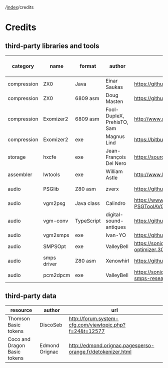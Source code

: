 /[index]/credits

[index]: ../readme.md

# Credits

## third-party libraries and tools

|category|name|format|author|url|wide-dot porting|
|-|-|-|-|-|-|
|compression|ZX0|Java|Einar Saukas|https://github.com/einar-saukas/ZX0-Java||
|compression|ZX0|6809 asm|Doug Masten|https://github.com/dougmasten/zx0-6x09||
|compression|Exomizer2|6809 asm|Fool-DupleX, PrehisTO, Sam|http://www.pulsdemos.com||
|compression|Exomizer2|exe|Magnus Lind|https://bitbucket.org/magli143/exomizer/wiki/Home||
|storage|hxcfe|exe|Jean-François Del Nero|https://sourceforge.net/projects/hxcfloppyemu/||
|assembler|lwtools|exe|William Astle|http://www.lwtools.ca/||
|audio|PSGlib|Z80 asm|zverx|https://github.com/sverx/PSGlib/tree/master/src|6809 asm|
|audio|vgm2psg|Java class|Calindro|https://www.smspower.org/forums/16925-PSGToolAVGMToPSGConvertor|Java|
|audio|vgm-conv|TypeScript|digital-sound-antiques|https://github.com/digital-sound-antiques/vgm-conv|Java|
|audio|vgm2smps|exe|Ivan-YO|https://github.com/Ivan-YO/vgm2smps||
|audio|SMPSOpt|exe|ValleyBell|https://sonicresearch.org/community/index.php?threads/smps-optimizer.3001/||
|audio|smps driver|Z80 asm|Xenowhirl|https://github.com/sonicretro/s2disasm/blob/master/s2.sounddriver.asm|6809 asm|
|audio|pcm2dpcm|exe|ValleyBell|https://sonicresearch.org/community/index.php?threads/valley-bells-smps-research.3498/||

## third-party data

|resource|author|url|
|-|-|-|
|Thomson Basic tokens|DiscoSeb|http://forum.system-cfg.com/viewtopic.php?f=24&t=12577|
|Coco and Dragon Basic tokens|Edmond Orignac|http://edmond.orignac.pagesperso-orange.fr/detokenizer.html|

